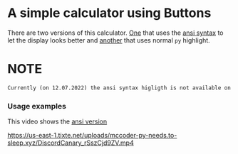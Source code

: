A simple calculator using Buttons
==================================

There are two versions of this calculator. [One](./calculator_ansi.py) that uses the [ansi syntax](https://gist.github.com/kkrypt0nn/a02506f3712ff2d1c8ca7c9e0aed7c06) to let the display looks better and [another](./calculator.py) that uses normal `py` highlight.

# NOTE
```markdown
Currently (on 12.07.2022) the ansi syntax higligth is not available on all clients. So if you'r on PC it should work. But if you want, that mobile users can use it too its better to use the version without ansi.
```

### Usage examples

This video shows the [ansi version](./calculator_ansi.py)

https://us-east-1.tixte.net/uploads/mccoder-py-needs.to-sleep.xyz/DiscordCanary_rSszCjd9ZV.mp4